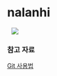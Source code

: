 # nalanhi

<a href="https://www.instagram.com/sesac.nalanhi/">
    <img 
        src="http://img.shields.io/badge/-Instagram-white?style=flat&logo=Instagram&link=https://www.instagram.com/sesac.nalanhi/"
        style="height : auto; margin-left : 10px; margin-right : 10px;"/>
</a>

### 참고 자료
[Git 사용법](https://github.com/Jinujara/nalanhi/tree/main/git%20%EC%82%AC%EC%9A%A9%EB%B2%95)
